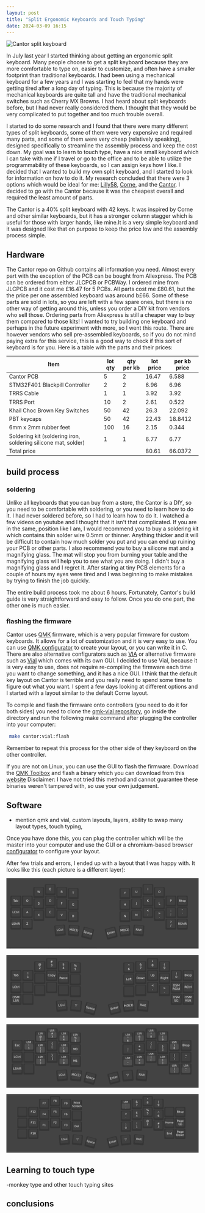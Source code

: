 ```yaml
---
layout: post
title: "Split Ergonomic Keyboards and Touch Typing"
date: 2024-03-09 16:15
---
```


![Cantor split keyboard](/assets/images/IMG_0173.JPG)

In July last year I started thinking about getting an ergonomic split keyboard.
Many people choose to get a split keyboard because they are more comfortable to
type on, easier to customize, and often have a smaller footprint than
traditional keyboards. I had been using a mechanical keyboard for a few years
and I was starting to feel that my hands were getting tired after a long day of
typing. This is because the majority of mechanical keyboards are quite tall and
have the traditional mechanical switches such as Cherry MX Browns. I had heard
about split keyboards before, but I had never really considered them. I thought
that they would be very complicated to put together and too much trouble
overall.

I started to do some research and I found that there were many different types
of split keyboards, some of them were very expensive and required many parts,
and some of them were very cheap (relatively speaking), designed specifically to
streamline the assembly process and keep the cost down. My goal was to learn to
touch type, have a nice small keyboard which I can take with me if I travel or
go to the office and to be able to utilize the programmability of these
keyboards, so I can assign keys how I like. I decided that I wanted to build my
own split keyboard, and I started to look for information on how to do it. My
research concluded that there were 3 options which would be ideal for me:
[Lilly58][1], [Corne][2], and the [Cantor][3]. I decided to go with the Cantor
because it was the cheapest overall and required the least amount of parts.

The Cantor is a 40% split keyboard with 42 keys. It was inspired by Corne and
other similar keyboards, but it has a stronger column stagger which is useful
for those with larger hands, like mine.It is a very simple keyboard and it was
designed like that on purpose to keep the price low and the assembly process
simple.

## Hardware

The Cantor repo on Github contains all information you need. Almost every part
with the exception of the PCB can be bought from Aliexpress. The PCB can be
ordered from either JLCPCB or PCBWay. I ordered mine from JLCPCB and it cost me
£16.47 for 5 PCBs. All parts cost me £80.61, but the the price per one assembled
keyboard was around b£66. Some of these parts are sold in lots, so you are left
with a few spare ones, but there is no other way of getting around this, unless
you order a DIY kit from vendors who sell those. Ordering parts from Aliexpress
is still a cheaper way to buy them compared to those kits! I wanted to try
building one keyboard and perhaps in the future experiment with more, so I went
this route. There are however vendors who sell pre-assembled keyboards, so if
you do not mind paying extra for this service, this is a good way to check if
this sort of keyboard is for you. Here is a table with the parts and their
prices:

| Item                                                           | lot qty | qty per kb | lot price | per kb price |
| -------------------------------------------------------------- | ------- | ---------- | --------- | ------------ |
| Cantor PCB                                                     | 5       | 2          | 16.47     | 6.588        |
| STM32F401 Blackpill Controller                                 | 2       | 2          | 6.96      | 6.96         |
| TRRS Cable                                                     | 1       | 1          | 3.92      | 3.92         |
| TRRS Port                                                      | 10      | 2          | 2.61      | 0.522        |
| Khail Choc Brown Key Switches                                  | 50      | 42         | 26.3      | 22.092       |
| PBT keycaps                                                    | 50      | 42         | 22.43     | 18.8412      |
| 6mm x 2mm rubber feet                                          | 100     | 16         | 2.15      | 0.344        |
| Soldering kit (soldering iron, soldering silicone mat, solder) | 1       | 1          | 6.77      | 6.77         |
| Total price                                                    |         |            | 80.61     | 66.0372      |

## build process

### soldering

Unlike all keyboards that you can buy from a store, the Cantor is a DIY, so you
need to be comfortable with soldering, or you need to learn how to do it. I had
never soldered before, so I had to learn how to do it. I watched a few videos on
youtube and I thought that it isn't that complicated. If you are in the same,
position like I am, I would recommend you to buy a soldering kit which contains
thin solder wire 0.5mm or thinner. Anything thicker and it will be difficult to
contain how much solder you put and you can end up ruining your PCB or other
parts. I also recommend you to buy a silicone mat and a magnifying glass. The
mat will stop you from burning your table and the magnifying glass will help you
to see what you are doing. I didn't buy a magnifying glass and I regret it.
After staring at tiny PCB elements for a couple of hours my eyes were tired and
I was beginning to make mistakes by trying to finish the job quickly.

The entire build process took me about 6 hours. Fortunately, Cantor's build
guide is very straightforward and easy to follow. Once you do one part, the
other one is much easier.

### flashing the firmware

Cantor uses [QMK][4] firmware, which is a very popular firmware for custom
keyboards. It allows for a lot of customization and it is very easy to use. You
can use [QMK configurator][5] to create your layout, or you can write it in C.
There are also alternative configurators such as [VIA][6] or alternative firmware
such as [Vial][7] which comes with its own GUI. I decided to use Vial, because it is
very easy to use, does not require re-compiling the firmware each time you want
to change something, and it has a nice GUI. I think that the default key layout
on Cantor is terrible and you really need to spend some time to figure out what
you want. I spent a few days looking at different options and I started with a
layout similar to the default Corne layout.

To compile and flash the firmware onto controllers (you need to do it for both
sides) you need to clone the [qmk-vial repository][8], go inside the directory
and run the following make command after plugging the controller into your
computer:

```bash
 make cantor:vial:flash
```

Remember to repeat this process for the other side of they keyboard on the other
controller.

If you are not on Linux, you can use the GUI to flash the firmware. Download the
[QMK Toolbox][9] and flash a binary which you can download from this [website][10]
Disclaimer: I have not tried this method and cannot guarantee these binaries
weren't tampered with, so use your own judgement.

## Software

- mention qmk and vial, custom layouts, layers, ability to swap many layout types, touch typing,

Once you have done this, you can plug the controller which will be the master
into your computer and use the GUI or a chromium-based browser [configurator][11]
to configure your layout.

After few trials and errors, I ended up with a layout that I was happy with. It
looks like this (each picture is a different layer):

![keyboard layout layer zero](/assets/images/2024-03-09_15-56_keeb-layout-layer-0.png)

![keyboard layout layer one](/assets/images/2024-03-09_16-02-keyboard-layout-layer-1.png)

![keyboard layout layer one](/assets/images/2024-03-09_16-03-keyboard-layout-layer-2.png)

![keyboard layout layer one](/assets/images/2024-03-09_16-04-keyboard-layout-layer-3.png)

## Learning to touch type

-monkey type and other touch typing sites

## conclusions

[1]: <https://github.com/kata0510/Lily58>
[2]: <https://github.com/foostan/crkbd>
[3]: <https://github.com/diepala/cantor>
[4]: <https://qmk.fm/>
[5]: <https://config.qmk.fm/>
[6]: <https://www.caniusevia.com/>
[7]: <https://get.vial.today/>
[8]: <https://github.com/vial-kb/vial-qmk>
[9]: <https://github.com/qmk/qmk_toolbox>
[10]: <https://keyboard.gay/>
[11]: <https://vial.rocks/>
